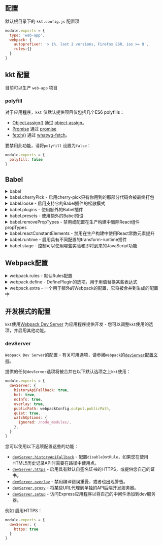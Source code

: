 配置
---

默认根目录下的 `kkt.config.js` 配置项

```js
module.exports = {
  type: 'web-app',
  webpack: {
    autoprefixer: '> 1%, last 2 versions, Firefox ESR, ios >= 8',
    rules:{}
  }
}
```

## kkt 配置

目前可以生产 `web-app` 项目

### polyfill

对于应用程序，`kkt` 仅默认提供项目仅包括几个ES6 polyfills： 

- [Object.assign()](https://developer.mozilla.org/en/docs/Web/JavaScript/Reference/Global_Objects/Object/assign) 通过 [object-assign](https://github.com/sindresorhus/object-assign)。
- [Promise](https://developer.mozilla.org/en-US/docs/Web/JavaScript/Reference/Global_Objects/Promise) 通过 [promise](https://github.com/then/promise)
- [fetch()](https://developer.mozilla.org/en/docs/Web/API/Fetch_API) 通过 [whatwg-fetch](https://github.com/github/fetch)。


要禁用此功能，请将`polyfill` 设置为`false`：

```js
module.exports = {
  polyfill: false
}
```

## Babel

<details>
<summary>babel</summary>

> 
> 可以使用以下属性在Babel对象中提供Babel配置。

</details>

<details>
<summary>babel.cherryPick - 启用cherry-pick只有你用到的那部分代码会被最终打包</summary>

> 
> 此功能仅在您使用导入语法时有效。
> 如果导入模块里面相关模块，整个模块通常会包含在构建中，即使您只使用特定的部分：

```js
import {Button, Model, Tag} from 'uiw'
```

> 上面的解决方法，通常是单独导入子模块，这在你代码中是繁琐的，如下：

```js
import Button from 'uiw/lib/button'
import Model from 'uiw/lib/model'
import Tag from 'uiw/lib/tag'
```

> 如果您使用`cherryPick`配置，您可以像第一个示例一样编写代码，但是通过指定要将cherryPick应用到的模块名称，可以转换为与第二个例子相同的代码：

```js
module.exports = {
  babel: {
    cherryPick: 'uiw'
  }
}
```

> 这是使用[babel-plugin-lodash](https://github.com/lodash/babel-plugin-lodash)实现的 - 请检查其问题与您正在使用cherryPick的模块的兼容性问题并报告您找到的任何新的模块。

</details>


<details>
<summary>babel.loose - 启用支持它的Babel插件的松散模式</summary>

> 
> 一些Babel插件具有[松散的模式](http://www.2ality.com/2015/12/babel6-loose-mode.html)，它们输出更简单，潜在更快的代码，而不是严格遵循ES6规范的语义。
> 
> `默认启用松散模式`。
> 
> 如果要禁用松散模式（例如，为了检查您的代码是否在更严格的正常模式下工作以实现远程兼容性），请将其设置为false。例如 仅在运行测试时禁用松开模式：

```js
module.exports = {
  babel: {
    loose: process.env.NODE_ENV === 'test'
  }
}
```

</details>


<details>
<summary>babel.plugins - 使用额外的Babel插件</summary>

> 
> 参数 `plugins` 可以指定为一个字符串，或者使用多个插件使用数组。例如：安装使用 [babel-plugin-react-html-attrs](https://github.com/insin/babel-plugin-react-html-attrs#readme) 插件

```bash
npm install babel-plugin-react-html-attrs
```

```js
module.exports = {
  babel: {
    plugins: 'react-html-attrs'
  }
}
```

</details>


<details>
<summary>babel.presets - 使用额外的Babel预设</summary>

> 
> 参数 `presets` 可以指定为一个字符串，或者使用多个Babel预设使用数组。

</details>


<details>
<summary>babel.removePropTypes - 禁用或配置在生产构建中删除React组件propTypes</summary>

> 
> 此功能通过[react-remove-prop-types](https://github.com/oliviertassinari/babel-plugin-transform-react-remove-prop-types)实现，设置为false以禁止使用此转换：

```js
module.exports = {
  babel: {
    removePropTypes: false,
  }
}
```

> [transform](https://github.com/oliviertassinari/babel-plugin-transform-react-remove-prop-types#options)，提供一个配置对象

```
module.exports = {
  babel: {
    removePropTypes: {
      // 删除'prop-types'模块的导入
      // 如果您只使用该模块作为支持类型，则只能安全启用
      removeImport: true
    },
  }
}
```

</details>


<details>
<summary>babel.reactConstantElements - 禁用在生产构建中使用React常数元素提升</summary>

> 
> [React constant elements transformer](https://babeljs.io/docs/plugins/transform-react-constant-elements/)

</details>


<details>
<summary>babel.runtime - 启用具有不同配置的transform-runtime插件</summary>

> 
> 默认情况下，Babel的[runtime transform](https://babeljs.io/docs/plugins/transform-runtime/)有3件事情：
> 
> 1. 从babel-runtime导入辅助模块。
> 2. 在您的代码中使用新的ES6内置（`Promise`）和静态方法（例如`Object.assign`）时，导入本地`polyfill`。
> 3. 导入在需要时使用 `async`/`await` 所需的再生器运行时。
> 
> 默认配置将重新启动运行时导入，以便您可以使用 `async`/`await` 和 `generator`。要启用其他功能，您可以命名（`'helpers'`或`'polyfill'`）：

```js
module.exports = {
  babel: {
    runtime: 'helpers'
  }
}
```

> 要启用所有功能，请将`runtime`设置为`true`。
> 要禁用使用运行时转换，请将`runtime`设置为`false`。

</details>


<details>
<summary>babel.stage - 控制可以使用哪些实验和即将到来的JavaScript功能</summary>

> 
> 默认情况下启用 stage-2 - 完全禁用`stage`预设的使用，将`stage`设置为`false`：

```js
module.exports = {
  babel: {
    stage: 1
  }
}
```

</details>


## Webpack配置


<details>
<summary>webpack.rules - 默认Rules配置</summary>

> 
> - `babel` - 处理 `.js` 文件使用 [babel-loader](https://github.com/babel/babel-loader)
> - `graphics` - 处理 `.gif`, `.png` 和 `.webp` 文件使用 [url-loader](https://github.com/webpack-contrib/url-loader)
> - `svg` - 处理 `.svg` 文件使用 [url-loader](https://github.com/webpack-contrib/url-loader)
> - `jpeg` - 处理 `.jpg` 和 `.jpeg` 文件使用 [url-loader](https://github.com/webpack-contrib/url-loader)
> - `fonts` - 处理 `.eot`, `.otf`, `.ttf`, `.woff` 和 `.woff2` 文件使用 [url-loader](https://github.com/> webpack-contrib/url-loader)
> - `video` - 处理 `.mp4`, `.ogg` 和 `.webm` 文件使用 [url-loader](https://github.com/webpack-contrib/url-loader)
> - `audio` - 处理 `.wav`, `.mp3`, `.m4a`, `.aac`, 和 `.oga` 文件使用 [url-loader](https://github.com/webpack-contrib/url-loader)
> 
> 所有url-loader的默认配置为 `{options: {limit: 1, name: '[name].[hash:8].[ext]'}}`  
> 设置 `graphics=false` 不适用默认配置
> babel默认配置: `{exclude: /node_modules/, options: {babelrc: false, cacheDirectory: true}}`

上面是一些默认配置，可以自定义一些 rules，可以覆盖默认配置。

```js
module.exports = {
  type: 'web-app',
  webpack: {
    autoprefixer: '> 1%, last 2 versions, Firefox ESR, ios >= 8',
    rules:{
      jpeg:false,
      video:false,
      graphics:false,
      fonts:{ 
        test: /\.(eot|otf|ttf|woff|woff2)$/,
        name:"fonts",
        options: { 
          limit: 1, 
          name: '[name].[hash:8].[ext]' 
        } 
      }
    }
  }
}
```

</details>


<details>
<summary>webpack.define - DefinePlugin的选项，用于用值替换某些表达式</summary>

> 
> 默认情况下，`kkt`将使用Webpack的[`DefinePlugin`](https://webpack.js.org/plugins/define-plugin/) 将所有出现的`process.env.NODE_ENV`替换为包含`NODE_ENV`的字符串 当前值。
> 
> 您可以配置一个`define`对象来添加你自己的常量值。例如 用`__VERSION__`替换所有出现的`__VERSION__`，包含你的应用程序版本的

```js
module.exports = {
  webpack: {
    define: {
      __VERSION__: JSON.stringify(require('./package.json').version)
    }
  }
}
```

</details>


<details>
<summary>webpack.extra - 一个用于额外的Webpack的配置，它将被合并到生成的配置中</summary>

> 
> 使用 [webpack-merge](https://github.com/survivejs/webpack-merge#webpack-merge---merge-designed-for-webpack) 将额外的配置合并到生成的Webpack配置中 - 请参阅 [Webpack配置](https://webpack.js.org/configuration/)。
> 
> 要添加一个不由 `kkt` 自己的`webpack.rules`配置管理的额外规则，您需要在 `webpack.extra.module.rules` 中提供一个规则列表。在 `webpack。rules` 中定义也是可以的

```js
var path = require('path')

module.exports = function(kkt) {
  return {
    type: 'react-app',
    webpack: {
      extra: {
        // 添加不受kkt管理的额外规则的示例，
        // 假设你在你的项目中安装了html-loader。
        module: {
          rules: [
            {test: /\.html$/, loader: 'html-loader'}
          ]
        },
        // 添加不受kkt管理的额外插件的示例
        plugins: [
          new kkt.webpack.optimize.MinChunkSizePlugin({
            minChunkSize: 1024
          })
        ]
      }
    }
  }
}
```

</details>




## 开发模式的配置

`kkt`使用[Webpack Dev Server](https://github.com/webpack/webpack-dev-server#readme) 为应用程序提供开发 - 您可以调整`kkt`使用的选项，并启用其他功能。

### devServer

`Webpack Dev Server`的配置 - 有关可用选项，请参阅`Webpack`的[`devServer`配置文档](https://webpack.js.org/configuration/dev-server/#devserver)。

提供的任何`devServer`选项将被合并在以下默认选项之上`kkt`使用：

```js
module.exports = {
  devServer: {
    historyApiFallback: true,
    hot: true,
    noInfo: true,
    overlay: true,
    publicPath: webpackConfig.output.publicPath,
    quiet: true,
    watchOptions: {
      ignored: /node_modules/,
    },
  }
}

```

您可以使用以下选项配置这些的功能：

- [`devServer.historyApiFallback`](https://webpack.js.org/configuration/dev-server/#devserver-historyapifallback) - 配置`disableDotRule`，如果您在使用HTML5历史记录API时需要在路径中使用点。
- [`devServer.https`](https://webpack.js.org/configuration/dev-server/#devserver-https) - 启用具有默认自签名证书的HTTPS，或提供您自己的证书。
- [`devServer.overlay`](https://webpack.js.org/configuration/dev-server/#devserver-overlay) - 禁用编译错误重叠，或者也出现警告。
- [`devServer.proxy`](https://webpack.js.org/configuration/dev-server/#devserver-proxy) - 将某些URL代理到单独的API后端开发服务器。
- [`devServer.setup`](https://webpack.js.org/configuration/dev-server/#devserver-setup) - 访问Express应用程序以将自己的中间件添加到dev服务器。

例如 启用HTTPS：

```js
module.exports = {
  devServer: {
    https: true
  }
}
```








